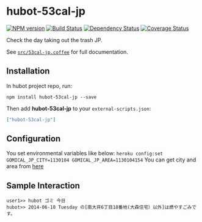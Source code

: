 # hubot-53cal-jp
[![NPM version][npm-image]][npm-url] [![Build Status][travis-image]][travis-url] [![Dependency Status][daviddm-url]][daviddm-image] [![Coverage Status][coveralls-image]][coveralls-url]

Check the day taking out the trash JP.

See [`src/53cal-jp.coffee`](src/53cal-jp.coffee) for full documentation.

## Installation

In hubot project repo, run:

`npm install hubot-53cal-jp --save`

Then add **hubot-53cal-jp** to your `external-scripts.json`:

```json
["hubot-53cal-jp"]
```

## Configuration
  You set environmental variables like below:
  `heroku config:set GOMICAL_JP_CITY=1130104 GOMICAL_JP_AREA=1130104154`
  You can get city and area from [here](http://www.53cal.jp/area_sv/)

## Sample Interaction

```
user1>> hubot ゴミ 今日
hubot>> 2014-06-10 Tuesday の[南大井6丁目18番地(大森住宅）以外]は燃やすごみです。
```

[npm-url]: https://npmjs.org/package/hubot-53cal-jp
[npm-image]: https://badge.fury.io/js/hubot-53cal-jp
[travis-url]: https://travis-ci.org/sanemat/hubot-53cal-jp
[travis-image]: https://travis-ci.org/sanemat/hubot-53cal-jp.svg?branch=master
[daviddm-url]: https://david-dm.org/sanemat/hubot-53cal-jp.svg?theme=shields.io
[daviddm-image]: https://david-dm.org/sanemat/hubot-53cal-jp
[coveralls-url]: https://coveralls.io/r/sanemat/hubot-53cal-jp
[coveralls-image]: https://coveralls.io/repos/sanemat/hubot-53cal-jp/badge.png
